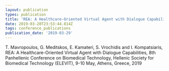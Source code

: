 ```yaml
---
layout: publication
types: publication
title: 'REA: A Healthcare-Oriented Virtual Agent with Dialogue Capabilities'
date: 2019-03-28T23:53:44.814Z
tags: conference_publications
publication_date: '2019-03-29'
---
```

T. Mavropoulos, G. Meditskos, E. Kamateri, S. Vrochidis and I. Kompatsiaris, REA: A Healthcare-Oriented Virtual Agent with Dialogue Capabilities, 8th Panhellenic Conference on Biomedical Technology, Hellenic Society for Biomedical Technology (ELEVIT), 9-10 May, Athens, Greece, 2019
